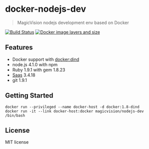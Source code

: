 # docker-nodejs-dev

> MagicVision nodejs development env based on Docker

[![Build Status](https://travis-ci.org/GetMagicVision/docker-nodejs-dev.svg)](https://travis-ci.org/GetMagicVision/docker-nodejs-dev)
[![Docker image layers and size](https://badge.imagelayers.io/magicvision/nodejs-dev:latest.svg)](https://imagelayers.io/?images=magicvision/nodejs-dev:latest 'Get your own badge on imagelayers.io')

## Features

- Docker support with [docker:dind][]
- node.js 4.1.0 with npm
- Ruby 1.9.1 with gem 1.8.23
- [Saas][] 3.4.18
- git 1.9.1

[docker:dind]: https://hub.docker.com/_/docker/#
[Saas]: https://github.com/sass/sass

## Getting Started

    docker run --privileged --name docker-host -d docker:1.8-dind
    docker run -it --link docker-host:docker magicvision/nodejs-dev /bin/bash

## License

MIT license
